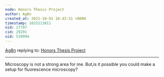 ```yaml
---
node: Honors Thesis Project
author: Ag8n
created_at: 2021-10-01 18:43:31 +0000
timestamp: 1633113811
nid: 27797
cid: 29291
uid: 520994
---
```




[Ag8n](../profile/Ag8n) replying to: [Honors Thesis Project](../notes/erikakovalski/09-24-2021/honors-thesis-project)

----
Microscopy is not a strong area for me.  But,is it possible you could make a setup for fluorescence microscopy?  